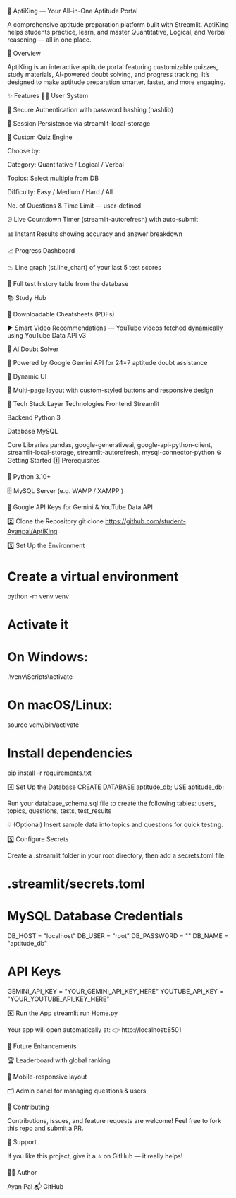 👑 AptiKing — Your All-in-One Aptitude Portal

A comprehensive aptitude preparation platform built with Streamlit.
AptiKing helps students practice, learn, and master Quantitative, Logical, and Verbal reasoning — all in one place.

🌟 Overview

AptiKing is an interactive aptitude portal featuring customizable quizzes, study materials, AI-powered doubt solving, and progress tracking.
It’s designed to make aptitude preparation smarter, faster, and more engaging.

✨ Features
🧑‍💻 User System

🔐 Secure Authentication with password hashing (hashlib)

💾 Session Persistence via streamlit-local-storage

🧠 Custom Quiz Engine

Choose by:

Category: Quantitative / Logical / Verbal

Topics: Select multiple from DB

Difficulty: Easy / Medium / Hard / All

No. of Questions & Time Limit — user-defined

⏰ Live Countdown Timer (streamlit-autorefresh) with auto-submit

📊 Instant Results showing accuracy and answer breakdown

📈 Progress Dashboard

📉 Line graph (st.line_chart) of your last 5 test scores

🧾 Full test history table from the database

📚 Study Hub

📘 Downloadable Cheatsheets (PDFs)

▶️ Smart Video Recommendations — YouTube videos fetched dynamically using YouTube Data API v3

🤖 AI Doubt Solver

💬 Powered by Google Gemini API for 24×7 aptitude doubt assistance

🎨 Dynamic UI

🧩 Multi-page layout with custom-styled buttons and responsive design

🚀 Tech Stack
Layer	Technologies
Frontend	Streamlit

Backend	Python 3

Database	MySQL

Core Libraries	pandas, google-generativeai, google-api-python-client, streamlit-local-storage, streamlit-autorefresh, mysql-connector-python
⚙️ Getting Started
1️⃣ Prerequisites

🐍 Python 3.10+

🗄️ MySQL Server (e.g. WAMP
 / XAMPP
)

🔑 Google API Keys for Gemini & YouTube Data API

2️⃣ Clone the Repository
git clone https://github.com/student-Ayanpal/AptiKing

3️⃣ Set Up the Environment
# Create a virtual environment
python -m venv venv

# Activate it
# On Windows:
.\venv\Scripts\activate
# On macOS/Linux:
source venv/bin/activate

# Install dependencies
pip install -r requirements.txt

4️⃣ Set Up the Database
CREATE DATABASE aptitude_db;
USE aptitude_db;


Run your database_schema.sql file to create the following tables:
users, topics, questions, tests, test_results

💡 (Optional) Insert sample data into topics and questions for quick testing.

5️⃣ Configure Secrets

Create a .streamlit folder in your root directory, then add a secrets.toml file:

# .streamlit/secrets.toml

# MySQL Database Credentials
DB_HOST = "localhost"
DB_USER = "root"
DB_PASSWORD = ""
DB_NAME = "aptitude_db"

# API Keys
GEMINI_API_KEY = "YOUR_GEMINI_API_KEY_HERE"
YOUTUBE_API_KEY = "YOUR_YOUTUBE_API_KEY_HERE"

6️⃣ Run the App
streamlit run Home.py


Your app will open automatically at:
👉 http://localhost:8501

🧩 Future Enhancements

🏆 Leaderboard with global ranking

📱 Mobile-responsive layout

🗂️ Admin panel for managing questions & users

🤝 Contributing

Contributions, issues, and feature requests are welcome!
Feel free to fork this repo and submit a PR.

💖 Support

If you like this project, give it a ⭐ on GitHub — it really helps!

🧑‍💼 Author

Ayan Pal
📬 GitHub
